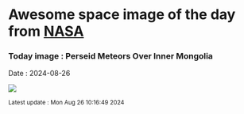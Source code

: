 
# Awesome space image of the day from [NASA](https://api.nasa.gov/)

### Today image : Perseid Meteors Over Inner Mongolia
Date : 2024-08-26

![](https://www.youtube.com/embed/CwrvN0Q9_Sg?rel=0)

<small>Latest update : Mon Aug 26 10:16:49 2024</small>
        